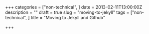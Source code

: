 +++
categories = ["non-technical", ]
date = 2013-02-11T13:00:00Z
description = ""
draft = true
slug = "moving-to-jekyll"
tags = ["non-technical", ]
title = "Moving to Jekyll and Github"

+++




